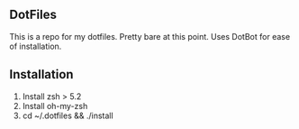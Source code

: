 ## DotFiles

This is a repo for my dotfiles. Pretty bare at this point. Uses DotBot for ease
of installation.

## Installation

1. Install zsh > 5.2
2. Install oh-my-zsh
3. cd ~/.dotfiles && ./install
